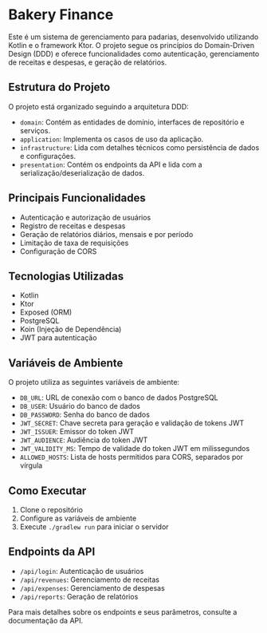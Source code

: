 # Bakery Finance

Este é um sistema de gerenciamento para padarias, desenvolvido utilizando Kotlin e o framework Ktor. O projeto segue os princípios do Domain-Driven Design (DDD) e oferece funcionalidades como autenticação, gerenciamento de receitas e despesas, e geração de relatórios.

## Estrutura do Projeto

O projeto está organizado seguindo a arquitetura DDD:

- `domain`: Contém as entidades de domínio, interfaces de repositório e serviços.
- `application`: Implementa os casos de uso da aplicação.
- `infrastructure`: Lida com detalhes técnicos como persistência de dados e configurações.
- `presentation`: Contém os endpoints da API e lida com a serialização/deserialização de dados.

## Principais Funcionalidades

- Autenticação e autorização de usuários
- Registro de receitas e despesas
- Geração de relatórios diários, mensais e por período
- Limitação de taxa de requisições
- Configuração de CORS

## Tecnologias Utilizadas

- Kotlin
- Ktor
- Exposed (ORM)
- PostgreSQL
- Koin (Injeção de Dependência)
- JWT para autenticação

## Variáveis de Ambiente

O projeto utiliza as seguintes variáveis de ambiente:

- `DB_URL`: URL de conexão com o banco de dados PostgreSQL
- `DB_USER`: Usuário do banco de dados
- `DB_PASSWORD`: Senha do banco de dados
- `JWT_SECRET`: Chave secreta para geração e validação de tokens JWT
- `JWT_ISSUER`: Emissor do token JWT
- `JWT_AUDIENCE`: Audiência do token JWT
- `JWT_VALIDITY_MS`: Tempo de validade do token JWT em milissegundos
- `ALLOWED_HOSTS`: Lista de hosts permitidos para CORS, separados por vírgula

## Como Executar

1. Clone o repositório
2. Configure as variáveis de ambiente
3. Execute `./gradlew run` para iniciar o servidor

## Endpoints da API

- `/api/login`: Autenticação de usuários
- `/api/revenues`: Gerenciamento de receitas
- `/api/expenses`: Gerenciamento de despesas
- `/api/reports`: Geração de relatórios

Para mais detalhes sobre os endpoints e seus parâmetros, consulte a documentação da API.
